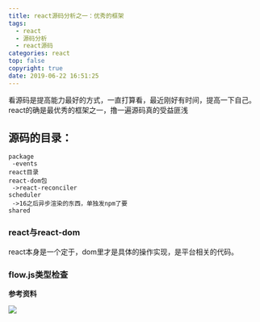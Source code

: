 ```yaml
---
title: react源码分析之一：优秀的框架
tags:
  - react
  - 源码分析
  - react源码
categories: react
top: false
copyright: true
date: 2019-06-22 16:51:25
---
```

看源码是提高能力最好的方式，一直打算看，最近刚好有时间，提高一下自己。react的确是最优秀的框架之一，撸一遍源码真的受益匪浅
<!--more-->
## 源码的目录：
```
package
 -events
react目录
react-dom包
 ->react-reconciler
scheduler
 ->16之后异步渲染的东西，单独发npm了要
shared
```

### react与react-dom
react本身是一个定于，dom里才是具体的操作实现，是平台相关的代码。

### flow.js类型检查


**参考资料**
[]()

![](http://static.zhyjor.com/wexin.png)